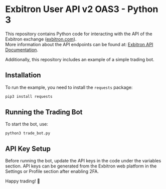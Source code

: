# Exbitron User API v2 OAS3 - Python 3

This repository contains Python code for interacting with the API of the Exbitron exchange ([exbitron.com](https://exbitron.com)).  
More information about the API endpoints can be found at: [Exbitron API Documentation](https://app.exbitron.com/api-documentation/).  

Additionally, this repository includes an example of a simple trading bot.  

## Installation

To run the example, you need to install the `requests` package:  

```sh
pip3 install requests
```

## Running the Trading Bot

To start the bot, use:

```
python3 trade_bot.py
```

## API Key Setup

Before running the bot, update the API keys in the code under the variables section.
API keys can be generated from the Exbitron web platform in the Settings or Profile section after enabling 2FA.

Happy trading! 🚀
